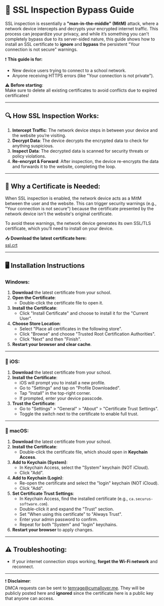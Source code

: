 # 🚨 SSL Inspection Bypass Guide

SSL inspection is essentially a **"man-in-the-middle" (MitM)** attack, where a network device intercepts and decrypts your encrypted internet traffic. This process can jeopardize your privacy, and while it’s something you can't completely bypass due to its server-sided nature, this guide shows how to install an SSL certificate to **ignore** and **bypass** the persistent "Your connection is not secure" warnings.

❗ **This guide is for:**  
- New device users trying to connect to a school network.
- Anyone receiving HTTPS errors (like "Your connection is not private").
  
⚠️ **Before starting**:  
Make sure to delete all existing certificates to avoid conflicts due to expired certificates!

---

## 🔍 **How SSL Inspection Works**:

1. **Intercept Traffic**: The network device steps in between your device and the website you’re visiting.
2. **Decrypt Data**: The device decrypts the encrypted data to check for anything suspicious.
3. **Inspect Data**: The decrypted data is scanned for security threats or policy violations.
4. **Re-encrypt & Forward**: After inspection, the device re-encrypts the data and forwards it to the website, completing the loop.

---

## 🔑 **Why a Certificate is Needed**:

When SSL inspection is enabled, the network device acts as a MitM between the user and the website. This can trigger security warnings (e.g., "Your connection is not secure") because the certificate presented by the network device isn't the website's original certificate. 

To avoid these warnings, the network device generates its own SSL/TLS certificate, which you’ll need to install on your device.

📥 **Download the latest certificate here:**  
[ssl.crt](https://github.com/temrage/school_ssl_inspection/releases/download/release/ssl.crt)

---

## 🖥️ **Installation Instructions**

### **Windows**:

1. **Download** the latest certificate from your school.
2. **Open the Certificate**:
   - Double-click the certificate file to open it.
3. **Install the Certificate**:
   - Click "Install Certificate" and choose to install it for the "Current User".
4. **Choose Store Location**:
   - Select "Place all certificates in the following store".
   - Click "Browse" and choose "Trusted Root Certification Authorities".
   - Click "Next" and then "Finish".
5. **Restart your browser and clear cache**.

---

### 📱 **iOS**:

1. **Download** the latest certificate from your school.
2. **Install the Certificate**:
   - iOS will prompt you to install a new profile.
   - Go to "Settings" and tap on "Profile Downloaded".
   - Tap "Install" in the top-right corner.
   - If prompted, enter your device passcode.
3. **Trust the Certificate**:
   - Go to "Settings" > "General" > "About" > "Certificate Trust Settings".
   - Toggle the switch next to the certificate to enable full trust.

---

### 🍏 **macOS**:

1. **Download** the latest certificate from your school.
2. **Install the Certificate**:
   - Double-click the certificate file, which should open in **Keychain Access**.
3. **Add to Keychain (System)**:
   - In Keychain Access, select the "System" keychain (NOT iCloud).
   - Click "Add".
4. **Add to Keychain (Login)**:
   - Re-open the certificate and select the "login" keychain (NOT iCloud).
   - Click "Add".
5. **Set Certificate Trust Settings**:
   - In Keychain Access, find the installed certificate (e.g., `ca.securus-software.com`).
   - Double-click it and expand the "Trust" section.
   - Set "When using this certificate" to "Always Trust".
   - Enter your admin password to confirm.
   - Repeat for both "System" and "login" keychains.
6. **Restart your browser** to apply changes.

---

## ⚠️ **Troubleshooting**:

- If your internet connection stops working, **forget the Wi-Fi network** and reconnect.

---

❗ **Disclaimer**:  
DMCA requests can be sent to [temrage@cumallover.me](mailto:temrage@cumallover.me). They will be publicly posted here and **ignored** since the certificate here is a public key that anyone can access.
